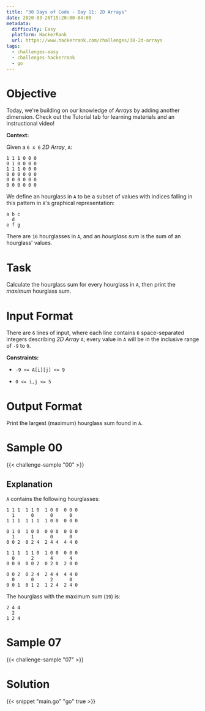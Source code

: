 ```yaml
---
title: "30 Days of Code - Day 11: 2D Arrays"
date: 2020-03-26T15:20:00-04:00
metadata:
  difficulty: Easy
  platform: HackerRank
  url: https://www.hackerrank.com/challenges/30-2d-arrays
tags:
  - challenges-easy
  - challenges-hackerrank
  - go
---
```


# Objective

Today, we're building on our knowledge of *Arrays* by adding another dimension.
Check out the Tutorial tab for learning materials and an instructional video!

**Context:**

Given a `6 x 6` *2D Array*, `A`:

```
1 1 1 0 0 0
0 1 0 0 0 0
1 1 1 0 0 0
0 0 0 0 0 0
0 0 0 0 0 0
0 0 0 0 0 0
```

We define an hourglass in `A` to be a subset of values with indices falling in
this pattern in `A`'s graphical representation:

```
a b c
  d
e f g
```

There are `16` hourglasses in `A`, and an *hourglass sum* is the sum of an
hourglass' values.

# Task

Calculate the hourglass sum for every hourglass in `A`, then print the
*maximum* hourglass sum.

# Input Format

There are `6` lines of input, where each line contains `6` space-separated
integers describing *2D Array* `A`; every value in `A` will be in the inclusive
range of `-9` to `9`.

**Constraints:**

* `-9 <= A[i][j] <= 9`

* `0 <= i,j <= 5`

# Output Format

Print the largest (maximum) hourglass sum found in `A`.

# Sample 00

{{< challenge-sample "00" >}}

## Explanation

`A` contains the following hourglasses:

```
1 1 1  1 1 0  1 0 0  0 0 0
  1      0      0      0
1 1 1  1 1 1  1 0 0  0 0 0

0 1 0  1 0 0  0 0 0  0 0 0
  1      1      0      0
0 0 2  0 2 4  2 4 4  4 4 0

1 1 1  1 1 0  1 0 0  0 0 0
  0      2      4      4
0 0 0  0 0 2  0 2 0  2 0 0

0 0 2  0 2 4  2 4 4  4 4 0
  0      0      2      0
0 0 1  0 1 2  1 2 4  2 4 0
```

The hourglass with the maximum sum (`19`) is:

```
2 4 4
  2
1 2 4
```

# Sample 07

{{< challenge-sample "07" >}}

# Solution

{{< snippet "main.go" "go" true >}}

